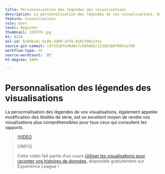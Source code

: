 ```yaml
---
title: Personnalisation des légendes des visualisations
description: La personnalisation des légendes de vos visualisations, également appelée modification des libellés de série, est un excellent moyen de rendre vos visualisations plus compréhensibles pour tous ceux qui consultent les rapports.
feature: Visualizations
role: User
level: Beginner
thumbnail: 335579.jpg
kt: 8234
exl-id: bc84bc8c-bc84-4309-aff8-018cf99c3fec
source-git-commit: c9f3316fe30d6cfc505dd2c3238b1b6f0661a709
workflow-type: ht
source-wordcount: '87'
ht-degree: 100%

---
```


# Personnalisation des légendes des visualisations

La personnalisation des légendes de vos visualisations, également appelée modification des libellés de série, est un excellent moyen de rendre vos visualisations plus compréhensibles pour tous ceux qui consultent les rapports.

>[!VIDEO](https://video.tv.adobe.com/v/335579/?quality=12&learn=on)

>[!INFO]
>
> Cette vidéo fait partie d’un cours [Utiliser les visualisations pour raconter vos histoires de données](https://experienceleague.adobe.com/?recommended=Analytics-U-1-2021.1.visualizations), disponible gratuitement sur Experience League !
